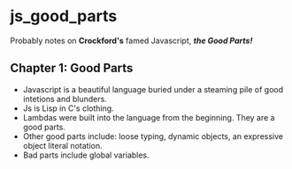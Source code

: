 # js_good_parts
Probably notes on **Crockford's** famed Javascript, **_the Good Parts!_**

## Chapter 1: Good Parts
- Javascript is a beautiful language buried under a steaming pile of good intetions and blunders.
- Js is Lisp in C's clothing.
- Lambdas were built into the language from the beginning. They are a good parts.
- Other good parts include: loose typing, dynamic objects, an expressive object literal notation.
- Bad parts include global variables.


